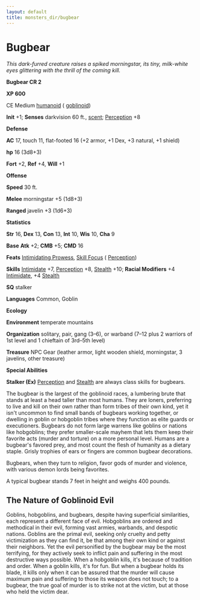 ```yaml
---
layout: default
title: monsters_dir/bugbear
---
```

# Bugbear

_This dark-furred creature raises a spiked morningstar, its tiny, milk-white eyes glittering with the thrill of the coming kill._

**Bugbear CR 2**

**XP 600**

CE Medium [humanoid](../creatureTypes#_humanoid) ( [goblinoid](../creatureTypes#_goblinoid-subtype))

**Init** +1; **Senses** darkvision 60 ft., [scent](../universalMonsterRules#_scent); [Perception](../../skills_dir/perception#_perception) +8

**Defense**

**AC** 17, touch 11, flat-footed 16 (+2 armor, +1 Dex, +3 natural, +1 shield)

**hp** 16 (3d8+3)

**Fort** +2, **Ref** +4, **Will** +1

**Offense**

**Speed** 30 ft.

**Melee** morningstar +5 (1d8+3)

**Ranged** javelin +3 (1d6+3)

**Statistics**

**Str** 16, **Dex** 13, **Con** 13, **Int** 10, **Wis** 10, **Cha** 9

**Base**  **Atk** +2; **CMB** +5; **CMD** 16

**Feats** [Intimidating Prowess](../../feats#_intimidating-prowess), [Skill Focus](../../feats#_skill-focus) ( [Perception](../../skills_dir/perception#_perception))

**Skills** [Intimidate](../../skills_dir/intimidate#_intimidate) +7, [Perception](../../skills_dir/perception#_perception) +8, [Stealth](../../skills_dir/stealth#_stealth) +10; **Racial Modifiers** +4 [Intimidate](../../skills_dir/intimidate#_intimidate), +4 [Stealth](../../skills_dir/stealth#_stealth)

**SQ** stalker

**Languages** Common, Goblin

**Ecology**

**Environment** temperate mountains

**Organization** solitary, pair, gang (3–6), or warband (7–12 plus 2 warriors of 1st level and 1 chieftain of 3rd–5th level)

**Treasure** NPC Gear (leather armor, light wooden shield, morningstar, 3 javelins, other treasure)

**Special Abilities**

**Stalker (Ex)** [Perception](../../skills_dir/perception#_perception) and [Stealth](../../skills_dir/stealth#_stealth) are always class skills for bugbears.

The bugbear is the largest of the goblinoid races, a lumbering brute that stands at least a head taller than most humans. They are loners, preferring to live and kill on their own rather than form tribes of their own kind, yet it isn't uncommon to find small bands of bugbears working together, or dwelling in goblin or hobgoblin tribes where they function as elite guards or executioners. Bugbears do not form large warrens like goblins or nations like hobgoblins; they prefer smaller-scale mayhem that lets them keep their favorite acts (murder and torture) on a more personal level. Humans are a bugbear's favored prey, and most count the flesh of humanity as a dietary staple. Grisly trophies of ears or fingers are common bugbear decorations.

Bugbears, when they turn to religion, favor gods of murder and violence, with various demon lords being favorites.

A typical bugbear stands 7 feet in height and weighs 400 pounds.

## The Nature of Goblinoid Evil

Goblins, hobgoblins, and bugbears, despite having superficial similarities, each represent a different face of evil. Hobgoblins are ordered and methodical in their evil, forming vast armies, warbands, and despotic nations. Goblins are the primal evil, seeking only cruelty and petty victimization as they can find it, be that among their own kind or against their neighbors. Yet the evil personified by the bugbear may be the most terrifying, for they actively seek to inflict pain and suffering in the most destructive ways possible. When a hobgoblin kills, it's because of tradition and order. When a goblin kills, it's for fun. But when a bugbear holds its blade, it kills only when it can be assured that the murder will cause maximum pain and suffering to those its weapon does not touch; to a bugbear, the true goal of murder is to strike not at the victim, but at those who held the victim dear.

